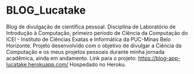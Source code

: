 # BLOG_Lucatake
Blog de divulgação de científica pessoal.
Disciplina de Laboratório de Introdução à Computação, primeiro período de Ciência da Computação do ICEI - Instituto de Ciências Exatas e Informática da PUC-Minas Belo Horizonte.
Projeto desenvolvido com o objetivo de divulgar a Ciência da Computação e os meus projetos pessoais durante minha jornada acadêmica, ainda em andamento.
Link para o projeto: https://blog-app-lucatake.herokuapp.com/
Hospedado no Heroku.
